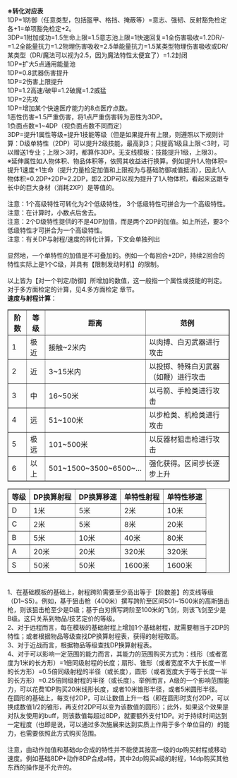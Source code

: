 <title>DP转换</title>
<meta name="GENERATOR" content="WinCHM">
<meta http-equiv="Content-Type" content="text/html; charset=gb2312">
<br><B>※转化对应表</B>
<br>1DP=1防御（任意类型，包括盔甲、格挡、掩蔽等）=意志、强韧、反射豁免检定各+1=单项豁免检定+2。
<br>3DP=1附加成功=1.5生命上限=1.5意志池上限=1快速回复=1全伤害吸收=1.2DR/-=1.2全能量抗力=1.2物理伤害吸收=2.5单能量抗力=1.5某类型物理伤害吸收或DR/某类型（DR/魔法可以视为2.5，因为魔法特性太便宜了）=1.2封闭
<br>1DP=扩大5点通用能量池
<br>1DP=0.8武器伤害提升
<br>1DP=2伤害上限提升
<br>1DP=1.2高速/破甲=1.2破魔=1.2威猛 
<br>1DP=2先攻
<br>1DP=增加某个快速医疗能力的8点医疗点数。
<br>1恶性伤害=1.5严重伤害，将1点严重伤害转为恶性为3DP。
<br>1负面点数=1~4DP（视负面点数不同而定）
<br>3DP=提升1属性等级=提升1技能等级（但是如果提升有上限，则遵照以下规则计算：D级单特性（2DP）可以提升2级技能，最高到3；只提高1级且上限＜3时，可以赠送1专业；上限＞3时，都算作3DP。无支线模板：技能提升1级，上限3）。
<br>※延伸属性如人物体积、物品体积等，依照其收益进行换算。例如提升1人物体积=提升1速度+1生命（提升力量检定加值和上限视为与基础防御减值抵消），因此1人物体积=0.2DP+2DP=2.2DP，即2.2DP可以视为提升了1人物体积，看起来这跟专长中的巨大身材（消耗2XP）是等值的。
<br>
<br>注意：1个高级特性可转化为2个低级特性， 3个低级特性可拼合为一个高级特性。 
<br>注意：在计算时，小数点后舍去。 
<br>注意：2个D级特性提供的不是4DP加值，而是两个2DP的加值。如上所述，要3个低级特性才可拼合为一个高级特性。 
<br>注意：有关DP与射程/速度的转化计算，下文会单独列出
<br>
<br>显然地，一个单特性的加值是不可叠加的。例如一个每回合+2DP，持续2回合的特性实际上是1个C级，并具有【限制发动时机】的限制。
<br>
<br>以上皆为【对一个判定/防御】所增加的数值，这一般指一个属性或技能的判定。对于多方面检定的计算，见4.多方面检定 章节。
<br><B>速度与射程计算</B>：
<table border="1">
  <tr>
    <th>阶数</th>
    <th>等级</th>
    <th>距离</th>
    <th>范例</th>
  </tr>
  <tr>
    <td>1</td>
    <td>极近</td>
    <td>接触~2米内</td>
    <td>以肉搏、白刃武器进行攻击</td>
  </tr>
  <tr>
    <td>2</td>
    <td>近</td>
    <td>3~15米内</td>
    <td>以投掷、特殊白刃武器（如鞭）进行攻击</td>
  </tr>
  <tr>
    <td>3</td>
    <td>中</td>
    <td>16~50米</td>
    <td>以弓箭、手枪类进行攻击</td>
  </tr>
  <tr>
    <td>4</td>
    <td>远</td>
    <td>51~100米</td>
    <td>以步枪类、机枪类进行攻击</td>
  </tr>
  <tr>
    <td>5</td>
    <td>极远</td>
    <td>101~500米</td>
    <td>以反器材狙击枪进行攻击</td>
  </tr>
  <tr>
    <td>6</td>
    <td>以上</td>
    <td>501~1500~3500~6500~…</td>
    <td>强化获得。区间步长逐步上升</td>
  </tr>
</table>
<table border="1">
  <tr>
    <th>等级</th>
    <th>DP换算射程</th>
    <th>DP换算移速</th>
    <th>单特性射程</th>
    <th>单特性移速</th>
  </tr>
  <tr>
    <td>D</td>
    <td>1米</td>
    <td>5米</td>
    <td>2米</td>
    <td>10米</td>
  </tr>
  <tr>
    <td>C</td>
    <td>2米</td>
    <td>5米</td>
    <td>8米</td>
    <td>20米</td>
  </tr>
  <tr>
    <td>B</td>
    <td>5米</td>
    <td>10米</td>
    <td>40米</td>
    <td>80米</td>
  </tr>
  <tr>
    <td>A</td>
    <td>20米</td>
    <td>20米</td>
    <td>320米</td>
    <td>320米</td>
  </tr>
  <tr>
    <td>S</td>
    <td>50米</td>
    <td>50米</td>
    <td>1600米</td>
    <td>1600米</td>
  </tr>
</table>
<br>1、在基础模板的基础上，射程跨阶需要至少高出等于【阶数差】的支线等级（D1~S5）。例如，基于狙击枪（400米）撰写跨阶至区间501~1500米的高斯狙击枪，则该狙击枪至少是D级；基于白刃撰写跨阶至100米的飞剑，则该飞剑至少是B级。这只关系到物品/技艺定价的等级。
<br>2、对于远程而言，每在模板的基础射程上增加1个基础射程，就需要相当于2DP的特性；或者根据物品等级查找DP换算射程表，获得的射程取高。
<br>3、对于近战而言，根据物品等级查找DP换算射程表。
<br>4、对于可以影响一定范围的能力而言，其能力的范围购买方式为：线形（或者宽度为1米的长方形）=1倍同级射程的长度；扇形、锥形（或者宽度不大于长度一半的长方形）=0.5倍同级射程的半径（或长度），圆形（或者宽度大于等于长度一半的长方形）=0.25倍同级射程的半径（或长度）。举例而言，A级的一个影响范围能力，可以花费1DP购买20米线形长度，或者10米锥形半径，或者5米圆形半径。
<br>在圆形的基础上，每支付2DP，可以让数值上升一档（即在圆形时支付2DP，可以换成数值1/2的锥形，再支付2DP可以变为该数值的圆形）；此外，如果这个效果是对队友使用的buff，则该数值每超过8DP，就要额外支付1DP。对于持续时间达到一定程度（也即是说，可以通过多次施展来达到实质上作用于多个单位目的）的能力，也需要依照此方式购买范围。 
<br>
<br>注意，由动作加值和基础dp合成的特性并不能使其按高一级的dp购买射程或移动速度。例如基础8DP+动作8DP合成a特，其中2dp购买a级的射程，14dp购买其他东西的操作是不允许的。
